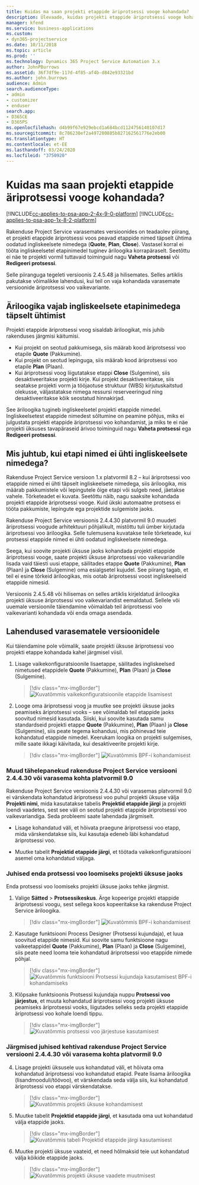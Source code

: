```yaml
---
title: Kuidas ma saan projekti etappide äriprotsessi vooge kohandada?
description: Ülevaade, kuidas projekti etappide äriprotsessi vooge kohandada.
manager: kfend
ms.service: business-applications
ms.custom:
- dyn365-projectservice
ms.date: 10/11/2018
ms.topic: article
ms.prod: ''
ms.technology: Dynamics 365 Project Service Automation 3.x
author: JohnPBurrows
ms.assetid: 36f7df9e-117d-4f85-af4b-d842e93321bd
ms.author: john.burrows
audience: Admin
search.audienceType:
- admin
- customizer
- enduser
search.app:
- D365CE
- D365PS
ms.openlocfilehash: d4b99f67e929ebcd1a684bcd1124756140107d17
ms.sourcegitcommit: 8c786230ef2a497280885b827162561776e2eb00
ms.translationtype: HT
ms.contentlocale: et-EE
ms.lasthandoff: 03/24/2020
ms.locfileid: "3750920"
---
```

# <a name="how-do-i-customize-the-project-stages-business-process-flow"></a>Kuidas ma saan projekti etappide äriprotsessi vooge kohandada?
[!INCLUDE[cc-applies-to-psa-app-2-4x-9-0-platform](../includes/cc-applies-to-psa-app-2-4x-9-0-platform.md)]
[!INCLUDE[cc-applies-to-psa-app-1x-8-2-platform](../includes/cc-applies-to-psa-app-1x-8-2-platform.md)]

Rakenduse Project Service varasemates versioonides on teadaolev piirang, et projekti etappide äriprotsessi voos peavad etappide nimed täpselt ühtima oodatud ingliskeelsete nimedega (**Quote**, **Plan**, **Close**). Vastasel korral ei tööta ingliskeelsetel etapinimedel tuginev äriloogika korrapäraselt. Seetõttu ei näe te projekti vormil tuttavaid toiminguid nagu **Vaheta protsessi** või **Redigeeri protsessi**. 

Selle piiranguga tegeleti versioonis 2.4.5.48 ja hilisemates. Selles artiklis pakutakse võimalikke lahendusi, kui teil on vaja kohandada varasemate versioonide äriprotsessi voo vaikevariante.  

## <a name="business-logic-requires-an-exact-match-with-english-stage-names"></a>Äriloogika vajab ingliskeelsete etapinimedega täpselt ühtimist

Projekti etappide äriprotsessi voog sisaldab äriloogikat, mis juhib rakenduses järgmisi käitumisi.
- Kui projekt on seotud pakkumisega, siis määrab kood äriprotsessi voo etapile **Quote** (Pakkumine).
- Kui projekt on seotud lepinguga, siis määrab kood äriprotsessi voo etapile **Plan** (Plaan).
- Kui äriprotsessi voog liigutatakse etappi **Close** (Sulgemine), siis desaktiveeritakse projekti kirje. Kui projekt desaktiveeritakse, siis seatakse projekti vorm ja tööjaotuse struktuur (WBS) kirjutuskaitstud olekusse, väljastatakse nimega ressursi reserveeringud ning desaktiveeritakse kõik seostatud hinnakirjad.

See äriloogika tugineb ingliskeelsetel projekti etappide nimedel. Ingliskeelsetest etappide nimedest sõltumine on peamine põhjus, miks ei julgustata projekti etappide äriprotsessi voo kohandamist, ja miks te ei näe projekti üksuses tavapäraseid ärivoo toiminguid nagu **Vaheta protsessi** ega **Redigeeri protsessi**.

## <a name="what-happens-if-the-stage-names-dont-match-the-english-names"></a>Mis juhtub, kui etapi nimed ei ühti ingliskeelsete nimedega?

Rakenduse Project Service versioon 1.x platvormil 8.2 – kui äriprotsessi voo etappide nimed ei ühti täpselt ingliskeelsete nimedega, siis äriloogika, mis määrab pakkumistele või lepingutele õige etapi või sulgeb need, jäetakse vahele. Tõrketeadet ei kuvata. Seetõttu näib, nagu saaksite kohandada projekti etappide äriprotsessi vooge. Kuid ükski automaatne protsess ei tööta pakkumiste, lepingute ega projektide sulgemiste jaoks.

Rakenduse Project Service versioonis 2.4.4.30 platvormil 9.0 muudeti äriprotsessi voogude arhitektuuri põhjalikult, mistõttu tuli ümber kirjutada äriprotsessi voo äriloogika. Selle tulemusena kuvatakse teile tõrketeade, kui protsessi etappide nimed ei ühti oodatud ingliskeelsete nimedega. 

Seega, kui soovite projekti üksuse jaoks kohandada projekti etappide äriprotsessi vooge, saate projekti üksuse äriprotsessi voo vaikevariandile lisada vaid täiesti uusi etappe, säilitades etappe **Quote** (Pakkumine), **Plan** (Plaan) ja **Close** (Sulgemine) oma esialgsetel kujudel. See piirang tagab, et teil ei esine tõrkeid äriloogikas, mis ootab äriprotsessi voost ingliskeelseid etappide nimesid.

Versioonis 2.4.5.48 või hilisemas on selles artiklis kirjeldatud äriloogika projekti üksuse äriprotsessi voo vaikevariandist eemaldatud. Sellele või uuemale versioonile täiendamine võimaldab teil äriprotsessi voo vaikevarianti kohandada või enda omaga asendada. 

## <a name="workarounds-for-earlier-versions"></a>Lahendused varasematele versioonidele

Kui täiendamine pole võimalik, saate projekti üksuse äriprotsessi voo projekti etappe kohandada kahel järgmisel viisil.

1. Lisage vaikekonfiguratsioonile lisaetappe, säilitades ingliskeelsed nimetused etappidele **Quote** (Pakkumine), **Plan** (Plaan) ja **Close** (Sulgemine).

   > [!div class="mx-imgBorder"] 
   > ![Kuvatõmmis vaikekonfiguratsioonile etappide lisamisest](media/FAQ-Customize-BPF-1.png)
 
2. Looge oma äriprotsessi voog ja muutke see projekti üksuse jaoks peamiseks äriprotsessi vooks – see võimaldab teil etappide jaoks soovitud nimesid kasutada. Siiski, kui soovite kasutada samu standardseid projekti etappe **Quote** (Pakkumine), **Plan** (Plaan) ja **Close** (Sulgemine), siis peate tegema kohandusi, mis põhinevad teie kohandatud etappide nimedel. Keerukam loogika on projekti sulgemises, mille saate ikkagi käivitada, kui desaktiveerite projekti kirje.

   > [!div class="mx-imgBorder"] 
   > ![Kuvatõmmis BPF-i kohandamisest](media/FAQ-Customize-BPF-2.png)

### <a name="additional-considerations-for-project-service-app-version-24430-or-earlier-on-platform-90"></a>Muud tähelepanekud rakenduse Project Service versiooni 2.4.4.30 või varasema kohta platvormil 9.0

Rakenduse Project Service versioonis 2.4.4.30 või varasemas platvormil 9.0 ei värskendata kohandatud äriprotsessi voo puhul projekti üksuse välja **Projekti nimi**, mida kasutatakse tabelis **Projektid etappide järgi** ja projekti loendi vaadetes, sest see väli on seotud projekti etappide äriprotsessi voo vaikevariandiga. Seda probleemi saate lahendada järgmiselt.

- Lisage kohandatud väli, et hõivata praegune äriprotsessi voo etapp, mida värskendatakse siis, kui kasutaja edeneb läbi kohandatud äriprotsessi voo.

- Muutke tabelit **Projektid etappide järgi**, et töötada vaikekonfiguratsiooni asemel oma kohandatud väljaga.

### <a name="steps-to-create-your-own-business-process-flow-for-the-project-entity"></a>Juhised enda protsessi voo loomiseks projekti üksuse jaoks

Enda protsessi voo loomiseks projekti üksuse jaoks tehke järgmist.

1. Valige **Sätted** > **Protsessikeskus**. Ärge kopeerige projekti etappide äriprotsessi voogu, sest sellega koos kopeeritakse ka rakenduse Project Service äriloogika.

   > [!div class="mx-imgBorder"] 
   > ![Kuvatõmmis BPF-i kohandamisest](media/FAQ-Customize-BPF-3.png)

2. Kasutage funktsiooni Process Designer (Protsessi kujundaja), et luua soovitud etappide nimesid. Kui soovite samu funktsioone nagu vaikeetappidel **Quote** (Pakkumine), **Plan** (Plaan) ja **Close** (Sulgemine), siis peate need looma teie kohandatud äriprotsessi voo etappide nimede põhjal.

   > [!div class="mx-imgBorder"] 
   > ![Kuvatõmmis funktsiooni Protsessi kujundaja kasutamisest BPF-i kohandamiseks](media/FAQ-Customize-BPF-4.png) 

3. Klõpsake funktsioonis Protsessi kujundaja nuppu **Protsessi voo järjestus**, et muuta kohandatud äriprotsessi voog projekti üksuse peamiseks äriprotsessi vooks, liigutades selleks seda projekti etappide äriprotsessi voo kohale loendi tippu.

   > [!div class="mx-imgBorder"] 
   > ![Kuvatõmmis protsessi voo järjestuse kasutamisest](media/FAQ-Customize-BPF-5-720.png)

### <a name="the-following-steps-apply-to-project-service-app-24430-or-earlier-on-the-90-platform"></a>Järgmised juhised kehtivad rakenduse Project Service versiooni 2.4.4.30 või varasema kohta platvormil 9.0

4. Lisage projekti üksusele uus kohandatud väli, et hõivata oma kohandatud äriprotsessi voo kohandatud etapid. Peate lisama äriloogika (lisandmooduli/töövoo), et värskendada seda välja siis, kui kohandatud äriprotsessi voo etappi värskendatakse.

   > [!div class="mx-imgBorder"] 
   > ![Kuvatõmmis projekti üksuse kohandamisest](media/FAQ-Customize-BPF-6-720.png)

5. Muutke tabelit **Projektid etappide järgi**, et kasutada oma uut kohandatud välja etappide jaoks.

   > [!div class="mx-imgBorder"] 
   > ![Kuvatõmmis tabeli Projektid etappide järgi kasutamisest](media/FAQ-Customize-BPF-7-720.png)

6. Muutke projekti üksuse vaateid, et need hõlmaksid teie uut kohandatud välja kõikide etappide jaoks.

   > [!div class="mx-imgBorder"] 
   > ![Kuvatõmmis projekti üksuse vaadete muutmisest](media/FAQ-Customize-BPF-8-720.png)


